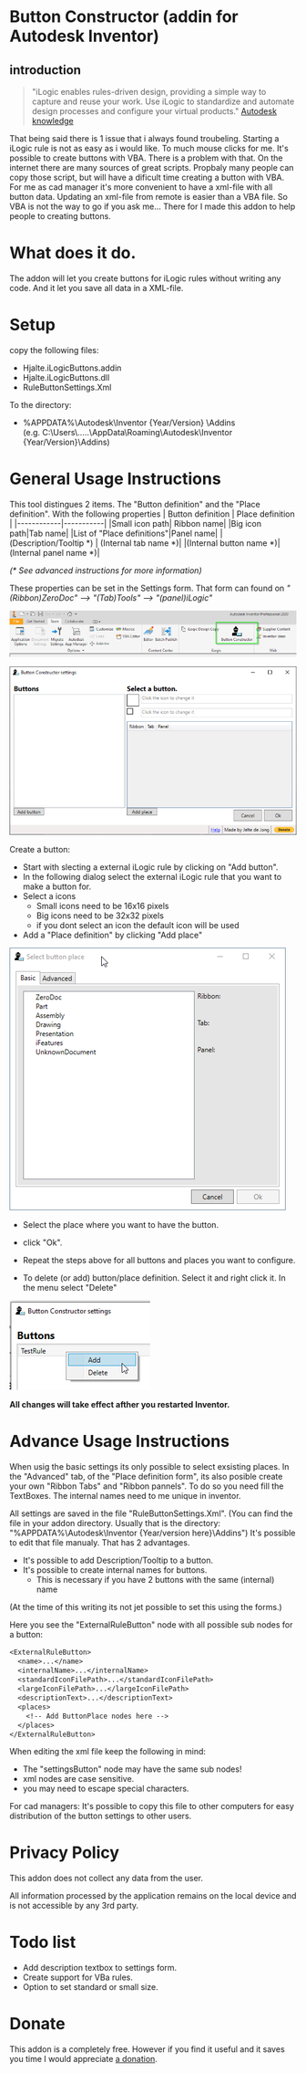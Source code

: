 # Button Constructor (addin for Autodesk Inventor)
## introduction
	
> "iLogic enables rules-driven design, providing a simple way to capture and reuse your work. Use iLogic to standardize and automate design processes and configure your virtual products."
[Autodesk knowledge](https://knowledge.autodesk.com/support/inventor/learn-explore/caas/CloudHelp/cloudhelp/2020/ENU/Inventor-iLogic/files/GUID-9372F2A9-377E-40AB-92AA-5FC371BACF8C-htm.html)

That being said there is 1 issue that i always found troubeling. Starting a iLogic rule is not as easy as i would like. To much mouse clicks for me. It's possible to create buttons with VBA. There is a problem with that. On the internet there are many sources of great scripts. Propbaly many people can copy those script, but will have a dificult time creating a button with VBA. For me as cad manager it's more convenient to have a xml-file with all button data. Updating an xml-file from remote is easier than a VBA file. So VBA is not the way to go if you ask me...
There for I made this addon to help people to creating buttons. 
# What does it do.
The addon will let you create buttons for iLogic rules without writing any code. And it let you save all data in a XML-file.

# Setup
copy the following files:
 - Hjalte.iLogicButtons.addin
 - Hjalte.iLogicButtons.dll
 - RuleButtonSettings.Xml

To the directory:
 - %APPDATA%\Autodesk\Inventor {Year/Version} \Addins\
(e.g. C:\Users\\.....\AppData\Roaming\Autodesk\Inventor {Year/Version}\Addins)

# General Usage Instructions

This tool distingues 2 items. The "Button definition" and the "Place definition". With the following properties 
| Button definition | Place definition |
|------------|-----------|
|Small icon path| Ribbon name|
|Big icon path|Tab name| 
|List of "Place definitions"|Panel name| 
|(Description/Tooltip *) | (Internal tab name *)|
|(Internal button name *)|(Internal panel name *)|


_(* See advanced instructions for more information)_

These properties can be set in the Settings form. That form can found on 
_"(Ribbon)ZeroDoc" --> "(Tab)Tools" --> "(panel)iLogic"_

![Settings Form](images/SettingsButton.png)

![Settings Form](images/SettingForm.png)

Create a button:
 - Start with slecting a external iLogic rule by clicking on "Add button". 
 - In the following dialog select the external iLogic rule that you want to make a button for. 
 - Select a icons  
   - Small icons need to be 16x16 pixels
   - Big icons need to be 32x32 pixels
   - if you dont select an icon the default icon will be used
 - Add a "Place definition" by clicking "Add place"

 ![Button definition Form](images/ButtonDefintionForm.png)

 - Select the place where you want to have the button.
 - click "Ok".
 - Repeat the steps above for all buttons and places you want to configure.

 - To delete (or add) button/place definition. Select it and right click it. In the menu select "Delete"

![Button definition Form](images/delete.png)

**All changes will take effect afther you restarted Inventor.**

 # Advance Usage Instructions

 When usig the basic settings its only possible to select exsisting places. 
 In the "Advanced" tab, of the "Place definition form", its also posible create your own "Ribbon Tabs" and "Ribbon pannels". 
 To do so you need fill the TextBoxes. The internal names need to me unique in inventor.


All settings are saved in the file "RuleButtonSettings.Xml". (You can find the file in your addon directory. Usually that is the directory: "%APPDATA%\Autodesk\Inventor {Year/version here}\Addins\")  It's possible to edit that file manualy. That has 2 advantages.
 - It's possible to add Description/Tooltip to a button.
 - It's possible to create internal names for buttons.  
   - This is necessary if you have 2 buttons with the same (internal) name

 (At the time of this writing its not jet possible to set this using the forms.)

Here you see the "ExternalRuleButton" node with all possible sub nodes for a button: 
```text
<ExternalRuleButton>
  <name>...</name>
  <internalName>...</internalName>
  <standardIconFilePath>...</standardIconFilePath>
  <largeIconFilePath>...</largeIconFilePath>
  <descriptionText>...</descriptionText>
  <places>
    <!-- Add ButtonPlace nodes here -->
  </places>
</ExternalRuleButton>
```
When editing the xml file keep the following in mind:
 - The "settingsButton" node may have the same sub nodes!
 - xml nodes are case sensitive.
 - you may need to escape special characters.

For cad managers: It's possible to copy this file to other computers for easy distribution of the button settings to other users.

# Privacy Policy

This addon does not collect any data from the user.

All information processed by the application remains on the local device and is not accessible by any 3rd party.

# Todo list
 - Add description textbox to settings form. 
 - Create support for VBa rules.
 - Option to set standard or small size.

 # Donate
 This addon is a completely free. However if you find it useful and it saves you time I would appreciate [a donation](https://www.paypal.com/cgi-bin/webscr?cmd=_donations&business=K8TUGQGWS22H4&item_name=My+addons+are+completely+free.+However+if+you+find+it+useful+and+it+saves+you+time+I+would+appreciate+a+donation.&currency_code=EUR).